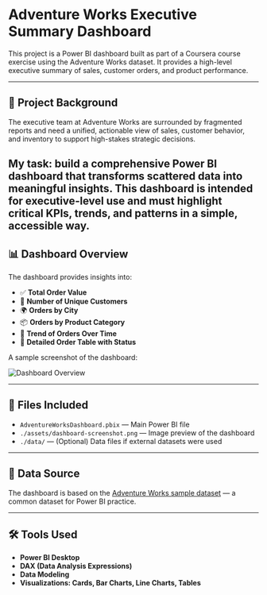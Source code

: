 # Adventure Works Executive Summary Dashboard

This project is a Power BI dashboard built as part of a Coursera course exercise using the Adventure Works dataset. It provides a high-level executive summary of sales, customer orders, and product performance.

---
## 🧠 Project Background

The executive team at Adventure Works are surrounded by fragmented reports and need a unified, actionable view of sales, customer behavior, and inventory to support high-stakes strategic decisions.

My task: build a comprehensive Power BI dashboard that transforms scattered data into meaningful insights. This dashboard is intended for executive-level use and must highlight critical KPIs, trends, and patterns in a simple, accessible way.
---

## 📊 Dashboard Overview

The dashboard provides insights into:

- ✅ **Total Order Value**
- 👥 **Number of Unique Customers**
- 🌍 **Orders by City**
- 📦 **Orders by Product Category**
- 📅 **Trend of Orders Over Time**
- 📄 **Detailed Order Table with Status**

A sample screenshot of the dashboard:

![Dashboard Overview](./assets/dashboard-screenshot.png)

---

## 📁 Files Included

- `AdventureWorksDashboard.pbix` — Main Power BI file
- `./assets/dashboard-screenshot.png` — Image preview of the dashboard
- `./data/` — (Optional) Data files if external datasets were used

---

## 📌 Data Source

The dashboard is based on the [Adventure Works sample dataset](https://learn.microsoft.com/en-us/power-bi/sample-datasets/adventure-works) — a common dataset for Power BI practice.

---

## 🛠 Tools Used

- **Power BI Desktop**
- **DAX (Data Analysis Expressions)**
- **Data Modeling**
- **Visualizations: Cards, Bar Charts, Line Charts, Tables**

